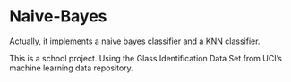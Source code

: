 # Naive-Bayes
Actually, it implements a naive bayes classifier and a KNN classifier.

This is a school project. Using the Glass Identification Data Set from UCI’s machine learning data repository.
